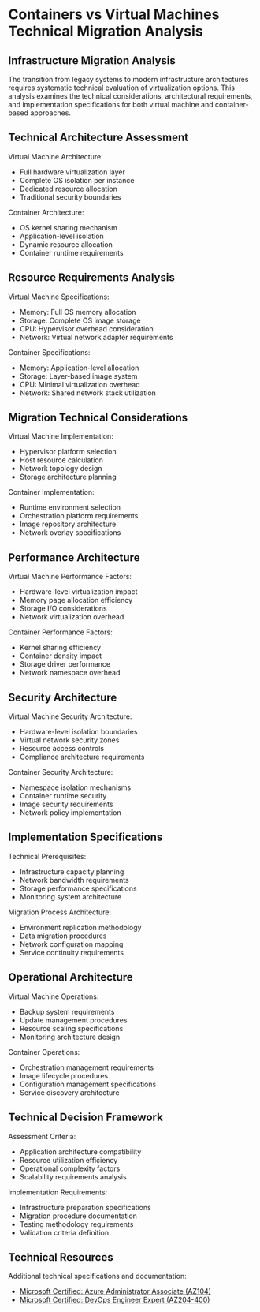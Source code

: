 # Containers vs Virtual Machines Technical Migration Analysis
## Infrastructure Migration Analysis  

The transition from legacy systems to modern infrastructure architectures requires systematic technical evaluation of virtualization options. This analysis examines the technical considerations, architectural requirements, and implementation specifications for both virtual machine and container-based approaches.  

## Technical Architecture Assessment  

Virtual Machine Architecture:  
- Full hardware virtualization layer  
- Complete OS isolation per instance  
- Dedicated resource allocation  
- Traditional security boundaries  

Container Architecture:  
- OS kernel sharing mechanism  
- Application-level isolation  
- Dynamic resource allocation  
- Container runtime requirements  

## Resource Requirements Analysis  

Virtual Machine Specifications:  
- Memory: Full OS memory allocation  
- Storage: Complete OS image storage  
- CPU: Hypervisor overhead consideration  
- Network: Virtual network adapter requirements  

Container Specifications:  
- Memory: Application-level allocation  
- Storage: Layer-based image system  
- CPU: Minimal virtualization overhead  
- Network: Shared network stack utilization  

## Migration Technical Considerations  

Virtual Machine Implementation:  
- Hypervisor platform selection  
- Host resource calculation  
- Network topology design  
- Storage architecture planning  

Container Implementation:  
- Runtime environment selection  
- Orchestration platform requirements  
- Image repository architecture  
- Network overlay specifications  

## Performance Architecture  

Virtual Machine Performance Factors:  
- Hardware-level virtualization impact  
- Memory page allocation efficiency  
- Storage I/O considerations  
- Network virtualization overhead  

Container Performance Factors:  
- Kernel sharing efficiency  
- Container density impact  
- Storage driver performance  
- Network namespace overhead  

## Security Architecture  

Virtual Machine Security Architecture:  
- Hardware-level isolation boundaries  
- Virtual network security zones  
- Resource access controls  
- Compliance architecture requirements  

Container Security Architecture:  
- Namespace isolation mechanisms  
- Container runtime security  
- Image security requirements  
- Network policy implementation  

## Implementation Specifications  

Technical Prerequisites:  
- Infrastructure capacity planning  
- Network bandwidth requirements  
- Storage performance specifications  
- Monitoring system architecture  

Migration Process Architecture:  
- Environment replication methodology  
- Data migration procedures  
- Network configuration mapping  
- Service continuity requirements  

## Operational Architecture  

Virtual Machine Operations:  
- Backup system requirements  
- Update management procedures  
- Resource scaling specifications  
- Monitoring architecture design  

Container Operations:  
- Orchestration management requirements  
- Image lifecycle procedures  
- Configuration management specifications  
- Service discovery architecture  

## Technical Decision Framework  

Assessment Criteria:  
- Application architecture compatibility  
- Resource utilization efficiency  
- Operational complexity factors  
- Scalability requirements analysis  

Implementation Requirements:  
- Infrastructure preparation specifications  
- Migration procedure documentation  
- Testing methodology requirements  
- Validation criteria definition  

## Technical Resources  

Additional technical specifications and documentation:  
- [Microsoft Certified: Azure Administrator Associate (AZ104)](https://www.eccentrix.ca/en/courses/microsoft/azure/microsoft-certified-azure-administrator-associate-az104/)
- [Microsoft Certified: DevOps Engineer Expert (AZ204-400)](https://www.eccentrix.ca/en/courses/microsoft/azure/microsoft-certified-devops-engineer-expert-az204-400/)
